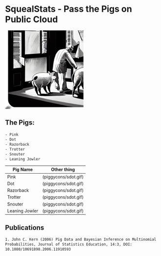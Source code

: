 <!-- <picture>
 <source media="(prefers-color-scheme: dark)" srcset="YOUR-DARKMODE-IMAGE">
 <source media="(prefers-color-scheme: light)" srcset="YOUR-LIGHTMODE-IMAGE">
 <img alt="YOUR-ALT-TEXT" src="YOUR-DEFAULT-IMAGE">
</picture>
 -->

# SquealStats - Pass the Pigs on Public Cloud

![SquealStats](/pigArt.png)

## The Pigs:
```
- Pink
- Dot
- Razorback
- Trotter
- Snouter
- Leaning Jowler
```


| Pig Name       | Other thing          |
|----------------|----------------------|
| Pink           | (piggycons/sdot.gif) |
| Dot            | (piggycons/sdot.gif) |
| Razorback      | (piggycons/sdot.gif) |
| Trotter        | (piggycons/sdot.gif) |
| Snouter        | (piggycons/sdot.gif) |
| Leaning Jowler | (piggycons/sdot.gif) |

## Publications

```
1. John C. Kern (2006) Pig Data and Bayesian Inference on Multinomial Probabilities, Journal of Statistics Education, 14:3, DOI: 10.1080/10691898.2006.11910593
```
